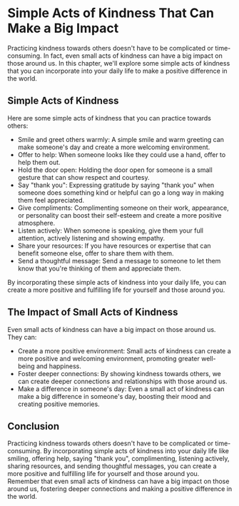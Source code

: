 # Simple Acts of Kindness That Can Make a Big Impact

Practicing kindness towards others doesn't have to be complicated or time-consuming. In fact, even small acts of kindness can have a big impact on those around us. In this chapter, we'll explore some simple acts of kindness that you can incorporate into your daily life to make a positive difference in the world.

Simple Acts of Kindness
-----------------------

Here are some simple acts of kindness that you can practice towards others:

* Smile and greet others warmly: A simple smile and warm greeting can make someone's day and create a more welcoming environment.
* Offer to help: When someone looks like they could use a hand, offer to help them out.
* Hold the door open: Holding the door open for someone is a small gesture that can show respect and courtesy.
* Say "thank you": Expressing gratitude by saying "thank you" when someone does something kind or helpful can go a long way in making them feel appreciated.
* Give compliments: Complimenting someone on their work, appearance, or personality can boost their self-esteem and create a more positive atmosphere.
* Listen actively: When someone is speaking, give them your full attention, actively listening and showing empathy.
* Share your resources: If you have resources or expertise that can benefit someone else, offer to share them with them.
* Send a thoughtful message: Send a message to someone to let them know that you're thinking of them and appreciate them.

By incorporating these simple acts of kindness into your daily life, you can create a more positive and fulfilling life for yourself and those around you.

The Impact of Small Acts of Kindness
------------------------------------

Even small acts of kindness can have a big impact on those around us. They can:

* Create a more positive environment: Small acts of kindness can create a more positive and welcoming environment, promoting greater well-being and happiness.
* Foster deeper connections: By showing kindness towards others, we can create deeper connections and relationships with those around us.
* Make a difference in someone's day: Even a small act of kindness can make a big difference in someone's day, boosting their mood and creating positive memories.

Conclusion
----------

Practicing kindness towards others doesn't have to be complicated or time-consuming. By incorporating simple acts of kindness into your daily life like smiling, offering help, saying "thank you", complimenting, listening actively, sharing resources, and sending thoughtful messages, you can create a more positive and fulfilling life for yourself and those around you. Remember that even small acts of kindness can have a big impact on those around us, fostering deeper connections and making a positive difference in the world.
